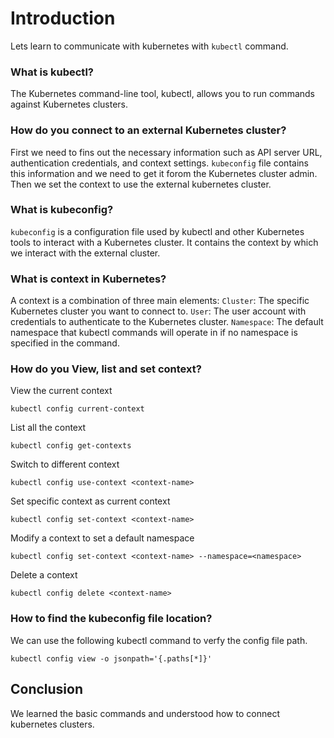 # Introduction 
Lets learn to communicate with kubernetes with `kubectl` command.

### What is kubectl?
The Kubernetes command-line tool, kubectl, allows you to run commands against Kubernetes clusters.

### How do you connect to an external Kubernetes cluster?
First we need to fins out the necessary information such as API server URL, authentication credentials, and context settings. `kubeconfig` file contains this information and we need to get it forom the Kubernetes cluster admin. Then we set the context to use the external kubernetes cluster. 

### What is kubeconfig?
`kubeconfig` is a configuration file used by kubectl and other Kubernetes tools to interact with a Kubernetes cluster. It contains the context by which we interact with the external cluster.

### What is context in Kubernetes?
A context is a combination of three main elements:
`Cluster`: The specific Kubernetes cluster you want to connect to.
`User`: The user account with credentials to authenticate to the Kubernetes cluster.
`Namespace`: The default namespace that kubectl commands will operate in if no namespace is specified in the command.

### How do you View, list and set context?
View the current context
```
kubectl config current-context
```
List all the context
```
kubectl config get-contexts
```
Switch to different context
```
kubectl config use-context <context-name>
```
Set specific context as current context
```
kubectl config set-context <context-name>
```
Modify a context to set a default namespace
```
kubectl config set-context <context-name> --namespace=<namespace>
```
Delete a context
```
kubectl config delete <context-name>
```
### How to find the kubeconfig file location?
We can use the following kubectl command to verfy the config file path.
```
kubectl config view -o jsonpath='{.paths[*]}'
``` 
## Conclusion
We learned the basic commands and understood how to connect kubernetes clusters.